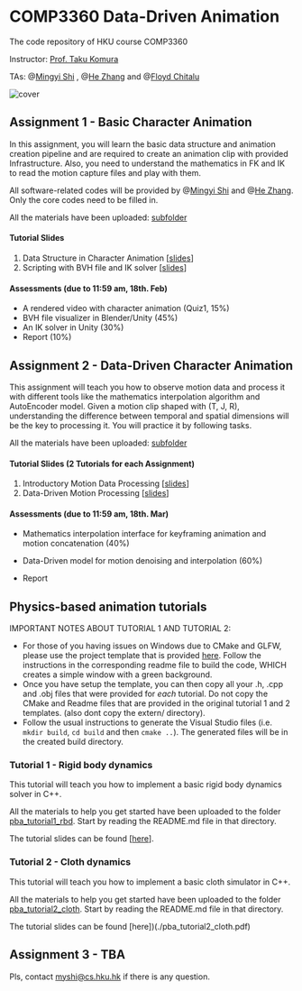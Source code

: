 # COMP3360 Data-Driven Animation
The code repository of HKU course COMP3360

Instructor: [Prof. Taku Komura](https://www.cs.hku.hk/index.php/people/academic-staff/taku)

TAs: @[Mingyi Shi](https://rubbly.cn) , @[He Zhang](https://cghezhang.github.io) and @[Floyd Chitalu](https://github.com/chitalu)

![cover](https://user-images.githubusercontent.com/7709951/150430601-470046fb-7370-48cb-8ee5-af8765b6f064.png)

## Assignment 1 - Basic Character Animation

In this assignment, you will learn the basic data structure and animation creation pipeline and are required to create an animation clip with provided Infrastructure. Also, you need to understand the mathematics in FK and IK to read the motion capture files and play with them.

All software-related codes will be provided by @[Mingyi Shi](https://rubbly.cn) and @[He Zhang](https://cghezhang.github.io). Only the core codes need to be filled in.

All the materials have been uploaded: [subfolder](./assignment_1)

#### Tutorial Slides

1. Data Structure in Character Animation [[slides](./tutorial1_data_structure.pdf)]
2. Scripting with BVH file and IK solver [[slides](./tutorial2_scripting.pdf)]

#### Assessments (due to 11:59 am, 18th. Feb)

* A rendered video with character animation (Quiz1, 15%)
* BVH file visualizer in Blender/Unity (45%)
* An IK solver in Unity (30%)
* Report (10%)



## Assignment 2 - Data-Driven Character Animation

This assignment will teach you how to observe motion data and process it with different tools like the mathematics interpolation algorithm and AutoEncoder model. Given a motion clip shaped with (T, J, R), understanding the difference between temporal and spatial dimensions will be the key to processing it. You will practice it by following tasks.

All the materials have been uploaded: [subfolder](./assignment_2)

#### Tutorial Slides (2 Tutorials for each Assignment)

1. Introductory Motion Data Processing [[slides](../tutorial3_motion_processing.pdf)]
2. Data-Driven Motion Processing [[slides](../tutorial4_data_driven_motion_processing.pdf)]

#### Assessments (due to 11:59 am, 18th. Mar)

- Mathematics interpolation interface for keyframing animation and motion concatenation (40%)

- Data-Driven model for motion denoising and interpolation (60%)

- Report

## Physics-based animation tutorials

IMPORTANT NOTES ABOUT TUTORIAL 1 AND TUTORIAL 2: 
* For those of you having issues on Windows due to CMake and GLFW, please use the project template that is provided [here](https://github.com/chitalu/glfw-project). Follow the instructions in the corresponding readme file to build the code, WHICH creates a simple window with a green background.
* Once you have setup the template, you can then copy all your .h, .cpp and .obj files that were provided for _each_ tutorial. Do not copy the CMake and Readme files that are provided in the original tutorial 1 and 2 templates. (also dont copy the extern/ directory).
* Follow the usual instructions to generate the Visual Studio files (i.e. `mkdir build`, `cd build` and then `cmake ..`). The generated files will be in the created build directory.

### Tutorial 1 - Rigid body dynamics

This tutorial will teach you how to implement a basic rigid body dynamics solver in C++. 

All the materials to help you get started have been uploaded to the folder [pba_tutorial1_rbd](./pba_tutorial1_rbd). Start by reading the README.md file in that directory.

The tutorial slides can be found [[here](./pba_tutorial1_rbd.pdf)].

### Tutorial 2 - Cloth dynamics

This tutorial will teach you how to implement a basic cloth simulator in C++. 

All the materials to help you get started have been uploaded to the folder [pba_tutorial2_cloth](./pba_tutorial2_cloth). Start by reading the README.md file in that directory.

The tutorial slides can be found [here])(./pba_tutorial2_cloth.pdf) 

## Assignment 3 - TBA






Pls, contact myshi@cs.hku.hk if there is any question.
